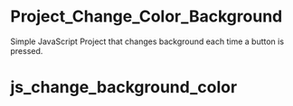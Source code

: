 # Project_Change_Color_Background
Simple JavaScript Project that changes background each time a button is pressed.
# js_change_background_color
